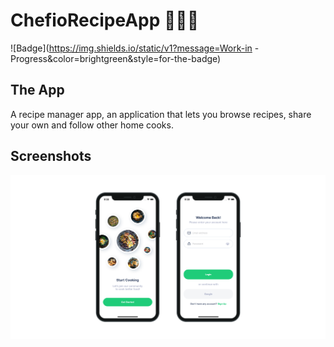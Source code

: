 # ChefioRecipeApp 🧑🏻‍🍳
![Badge](https://img.shields.io/static/v1?message=Work-in -Progress&color=brightgreen&style=for-the-badge)

## The App
A recipe manager app, an application that lets you browse recipes, share your own and follow other home cooks.

## Screenshots
![ChefioRecipeApp Banner](Documentation/AppBanner.png)
